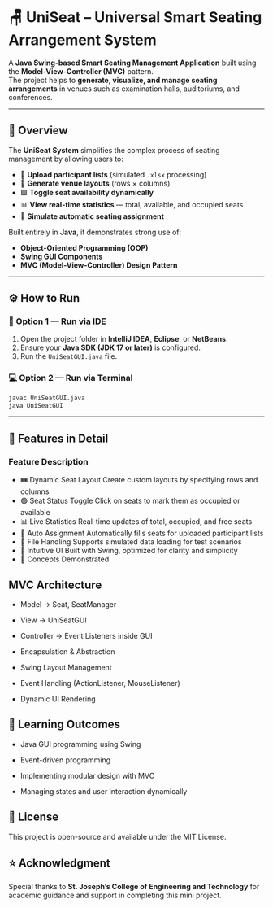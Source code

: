 # 🪑 UniSeat – Universal Smart Seating Arrangement System

A **Java Swing-based Smart Seating Management Application** built using the **Model-View-Controller (MVC)** pattern.  
The project helps to **generate, visualize, and manage seating arrangements** in venues such as examination halls, auditoriums, and conferences.

---

## 🧭 Overview

The **UniSeat System** simplifies the complex process of seating management by allowing users to:

- 📂 **Upload participant lists** (simulated `.xlsx` processing)
- 🧩 **Generate venue layouts** (rows × columns)
- 🟩 **Toggle seat availability dynamically**
- 📊 **View real-time statistics** — total, available, and occupied seats
- 🤖 **Simulate automatic seating assignment**

Built entirely in **Java**, it demonstrates strong use of:

- **Object-Oriented Programming (OOP)**
- **Swing GUI Components**
- **MVC (Model-View-Controller) Design Pattern**

---

## ⚙️ How to Run

### 🧩 Option 1 — Run via IDE
1. Open the project folder in **IntelliJ IDEA**, **Eclipse**, or **NetBeans**.  
2. Ensure your **Java SDK (JDK 17 or later)** is configured.  
3. Run the `UniSeatGUI.java` file.

### 💻 Option 2 — Run via Terminal
```bash
javac UniSeatGUI.java
java UniSeatGUI
```

---

## 🧩 Features in Detail
### Feature	Description
- 🎟️ Dynamic Seat Layout	Create custom layouts by specifying rows and columns
- 🟢 Seat Status Toggle	Click on seats to mark them as occupied or available
- 📊 Live Statistics	Real-time updates of total, occupied, and free seats
- 🧮 Auto Assignment	Automatically fills seats for uploaded participant lists
- 💾 File Handling	Supports simulated data loading for test scenarios
- 🎨 Intuitive UI	Built with Swing, optimized for clarity and simplicity
- 🧱 Concepts Demonstrated

## MVC Architecture

- Model → Seat, SeatManager

- View → UniSeatGUI

- Controller → Event Listeners inside GUI

- Encapsulation & Abstraction

- Swing Layout Management

- Event Handling (ActionListener, MouseListener)

- Dynamic UI Rendering

## 🧠 Learning Outcomes

- Java GUI programming using Swing

- Event-driven programming

- Implementing modular design with MVC

- Managing states and user interaction dynamically

## 🪪 License

This project is open-source and available under the MIT License.

## ⭐ Acknowledgment

Special thanks to **St. Joseph’s College of Engineering and Technology** for academic guidance and support in completing this mini project.
